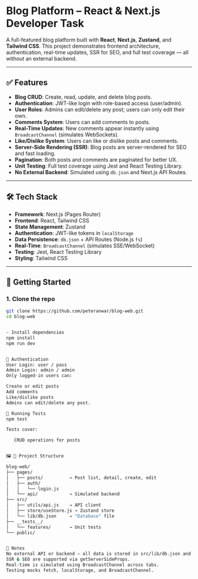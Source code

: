 # Blog Platform – React & Next.js Developer Task

A full-featured blog platform built with **React**, **Next.js**, **Zustand**, and **Tailwind CSS**. This project demonstrates frontend architecture, authentication, real-time updates, SSR for SEO, and full test coverage — all without an external backend.


---

## ✅ Features

- **Blog CRUD**: Create, read, update, and delete blog posts.
- **Authentication**: JWT-like login with role-based access (user/admin).
- **User Roles**: Admins can edit/delete any post; users can only edit their own.
- **Comments System**: Users can add comments to posts.
- **Real-Time Updates**: New comments appear instantly using `BroadcastChannel` (simulates WebSockets).
- **Like/Dislike System**: Users can like or dislike posts and comments.
- **Server-Side Rendering (SSR)**: Blog posts are server-rendered for SEO and fast loading.
- **Pagination**: Both posts and comments are paginated for better UX.
- **Unit Testing**: Full test coverage using Jest and React Testing Library.
- **No External Backend**: Simulated using `db.json` and Next.js API Routes.

---

## 🛠 Tech Stack

- **Framework**: Next.js (Pages Router)
- **Frontend**: React, Tailwind CSS
- **State Management**: Zustand
- **Authentication**: JWT-like tokens in `localStorage`
- **Data Persistence**: `db.json` + API Routes (Node.js `fs`)
- **Real-Time**: `BroadcastChannel` (simulates SSE/WebSocket)
- **Testing**: Jest, React Testing Library
- **Styling**: Tailwind CSS

---

## 🚀 Getting Started

### 1. Clone the repo
```bash
git clone https://github.com/peteranwar/blog-web.git
cd blog-web


- Install dependencies
npm install
npm run dev


🔐 Authentication
User Login: user / pass
Admin Login: admin / admin
Only logged-in users can:

Create or edit posts
Add comments
Like/dislike posts
Admins can edit/delete any post.

🧪 Running Tests
npm test

Tests cover:

   CRUD operations for posts


🖼️ 📂 Project Structure

blog-web/
├── pages/
│   ├── posts/          → Post list, detail, create, edit
│   ├── auth/
│   │   └── login.js
│   └── api/            → Simulated backend
├── src/
│   ├── utils/api.js    → API client
│   ├── store/useStore.js → Zustand store
│   └── lib/db.json     → "Database" file
├── __tests__/
│   └── features/       → Unit tests
└── public/


📝 Notes
No external API or backend — all data is stored in src/lib/db.json and synced via API Routes.
SSR & SEO are supported via getServerSideProps.
Real-time is simulated using BroadcastChannel across tabs.
Testing mocks fetch, localStorage, and BroadcastChannel.